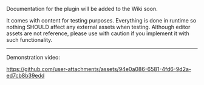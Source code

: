 Documentation for the plugin will be added to the Wiki soon.

It comes with content for testing purposes. Everything is done in runtime so nothing SHOULD affect any external assets when testing. Although editor assets are not reference, please use with caution if you implement it with such functionality.

---

Demonstration video:

https://github.com/user-attachments/assets/94e0a086-6581-4fd6-9d2a-ed7cb8b39edd
